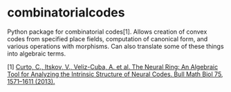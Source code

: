 # combinatorialcodes

Python package for combinatorial codes[1]. Allows creation of convex codes from specified place fields, computation of canonical form, and various operations with morphisms. Can also translate some of these things into algebraic terms.


[1] [Curto, C., Itskov, V., Veliz-Cuba, A. et al. The Neural Ring: An Algebraic Tool for Analyzing the Intrinsic Structure of Neural Codes. Bull Math Biol 75, 1571–1611 (2013).](https://doi.org/10.1007/s11538-013-9860-3)